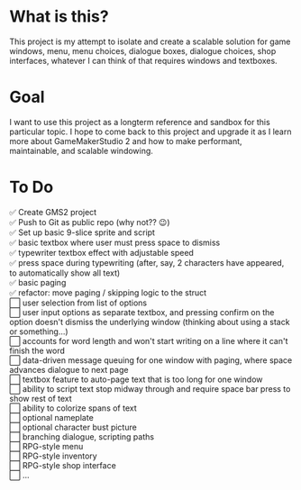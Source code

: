 # What is this?
This project is my attempt to isolate and create a scalable solution for game windows, menu, menu choices, dialogue boxes, dialogue choices, shop interfaces, whatever I can think of that requires windows and textboxes.

# Goal
I want to use this project as a longterm reference and sandbox for this particular topic. I hope to come back to this project and upgrade it as I learn more about GameMakerStudio 2 and how to make performant, maintainable, and scalable windowing.

# To Do
✅ Create GMS2 project  
✅ Push to Git as public repo (why not?? 😉)  
✅ Set up basic 9-slice sprite and script  
✅ basic textbox where user must press space to dismiss  
✅ typewriter textbox effect with adjustable speed  
✅ press space during typewriting (after, say, 2 characters have appeared, to automatically show all text)  
✅ basic paging  
✅ refactor: move paging / skipping logic to the struct  
⬜ user selection from list of options  
⬜ user input options as separate textbox, and pressing confirm on the option doesn't dismiss the underlying window (thinking about using a stack or something...)  
⬜ accounts for word length and won't start writing on a line where it can't finish the word  
⬜ data-driven message queuing for one window with paging, where space advances dialogue to next page  
⬜ textbox feature to auto-page text that is too long for one window  
⬜ ability to script text stop midway through and require space bar press to show rest of text  
⬜ ability to colorize spans of text  
⬜ optional nameplate  
⬜ optional character bust picture  
⬜ branching dialogue, scripting paths  
⬜ RPG-style menu  
⬜ RPG-style inventory  
⬜ RPG-style shop interface  
⬜ ...
